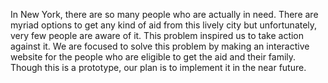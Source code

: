 
In New York, there are so many people who
are actually in need. There are myriad options to get any kind of 
aid from this lively city but unfortunately, very few people are aware of it. 
This problem inspired us to take action against it. We are focused to solve this problem 
by making an interactive website for the people who are eligible to get the aid and their family. 
Though this is a prototype, our plan is to implement it in the near future.
